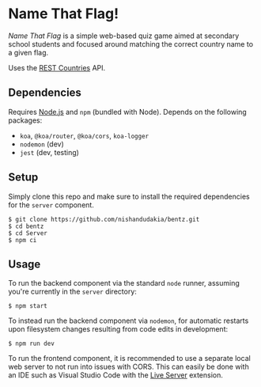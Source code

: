 # Name That Flag!

_Name That Flag_ is a simple web-based quiz game aimed at secondary school students and focused around matching the
correct country name to a given flag.

Uses the [REST Countries](https://restcountries.com/) API.

## Dependencies

Requires [Node.js](https://nodejs.org/en) and `npm` (bundled with Node). Depends on the following packages:

- `koa`, `@koa/router`, `@koa/cors`, `koa-logger`
- `nodemon` (dev)
- `jest` (dev, testing)

## Setup

Simply clone this repo and make sure to install the required dependencies for the `server` component.

```shell
$ git clone https://github.com/nishandudakia/bentz.git
$ cd bentz
$ cd Server
$ npm ci
```

## Usage

To run the backend component via the standard `node` runner, assuming you're currently in the `server` directory:

```shell
$ npm start
```

To instead run the backend component via `nodemon`, for automatic restarts upon filesystem changes resulting from code
edits in development:

```shell
$ npm run dev
```

To run the frontend component, it is recommended to use a separate local web server to not run into issues with CORS.
This can easily be done with an IDE such as Visual Studio Code with the
[Live Server](https://marketplace.visualstudio.com/items?itemName=ritwickdey.LiveServer) extension.
